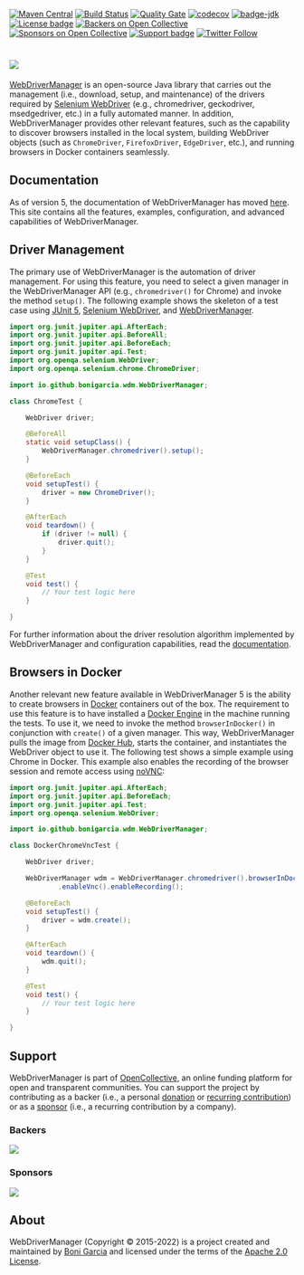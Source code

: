 [![Maven Central](https://img.shields.io/maven-central/v/io.github.bonigarcia/webdrivermanager.svg)](https://search.maven.org/search?q=g:io.github.bonigarcia%20a:webdrivermanager)
[![Build Status](https://github.com/bonigarcia/webdrivermanager/workflows/build/badge.svg)](https://github.com/bonigarcia/webdrivermanager/actions)
[![Quality Gate](https://sonarcloud.io/api/project_badges/measure?project=io.github.bonigarcia:webdrivermanager&metric=alert_status)](https://sonarcloud.io/summary/new_code?id=io.github.bonigarcia%3Awebdrivermanager)
[![codecov](https://codecov.io/gh/bonigarcia/webdrivermanager/branch/master/graph/badge.svg)](https://codecov.io/gh/bonigarcia/webdrivermanager)
[![badge-jdk](https://img.shields.io/badge/jdk-8-green.svg)](https://www.oracle.com/java/technologies/javase-downloads.html)
[![License badge](https://img.shields.io/badge/license-Apache2-green.svg)](https://www.apache.org/licenses/LICENSE-2.0)
[![Backers on Open Collective](https://opencollective.com/webdrivermanager/backers/badge.svg)](#backers)
[![Sponsors on Open Collective](https://opencollective.com/webdrivermanager/sponsors/badge.svg)](#sponsors)
[![Support badge](https://img.shields.io/badge/stackoverflow-webdrivermanager_java-green.svg?logo=stackoverflow)](https://stackoverflow.com/questions/tagged/webdrivermanager-java)
[![Twitter Follow](https://img.shields.io/twitter/follow/boni_gg.svg?style=social)](https://twitter.com/boni_gg)

# [![][Logo]][WebDriverManager]
[WebDriverManager] is an open-source Java library that carries out the management (i.e., download, setup, and maintenance) of the drivers required by [Selenium WebDriver] (e.g., chromedriver, geckodriver, msedgedriver, etc.) in a fully automated manner. In addition, WebDriverManager provides other relevant features, such as the capability to discover browsers installed in the local system, building WebDriver objects (such as `ChromeDriver`, `FirefoxDriver`, `EdgeDriver`, etc.), and running browsers in Docker containers seamlessly.

## Documentation
As of version 5, the documentation of WebDriverManager has moved [here][WebDriverManager]. This site contains all the features, examples, configuration, and advanced capabilities of WebDriverManager.

## Driver Management
The primary use of WebDriverManager is the automation of driver management. For using this feature, you need to select a given manager in the WebDriverManager API (e.g., `chromedriver()` for Chrome) and invoke the method `setup()`. The following example shows the skeleton of a test case using [JUnit 5], [Selenium WebDriver], and [WebDriverManager].

```java
import org.junit.jupiter.api.AfterEach;
import org.junit.jupiter.api.BeforeAll;
import org.junit.jupiter.api.BeforeEach;
import org.junit.jupiter.api.Test;
import org.openqa.selenium.WebDriver;
import org.openqa.selenium.chrome.ChromeDriver;

import io.github.bonigarcia.wdm.WebDriverManager;

class ChromeTest {

    WebDriver driver;

    @BeforeAll
    static void setupClass() {
        WebDriverManager.chromedriver().setup();
    }

    @BeforeEach
    void setupTest() {
        driver = new ChromeDriver();
    }

    @AfterEach
    void teardown() {
        if (driver != null) {
            driver.quit();
        }
    }

    @Test
    void test() {
        // Your test logic here
    }

}
```

For further information about the driver resolution algorithm implemented by WebDriverManager and configuration capabilities, read the [documentation][WebDriverManager].

## Browsers in Docker
Another relevant new feature available in WebDriverManager 5 is the ability to create browsers in [Docker] containers out of the box. The requirement to use this feature is to have installed a [Docker Engine] in the machine running the tests. To use it, we need to invoke the method `browserInDocker()` in conjunction with `create()` of a given manager. This way, WebDriverManager pulls the image from [Docker Hub], starts the container, and instantiates the WebDriver object to use it. The following test shows a simple example using Chrome in Docker. This example also enables the recording of the browser session and remote access using [noVNC]:

```java
import org.junit.jupiter.api.AfterEach;
import org.junit.jupiter.api.BeforeEach;
import org.junit.jupiter.api.Test;
import org.openqa.selenium.WebDriver;

import io.github.bonigarcia.wdm.WebDriverManager;

class DockerChromeVncTest {

    WebDriver driver;

    WebDriverManager wdm = WebDriverManager.chromedriver().browserInDocker()
            .enableVnc().enableRecording();

    @BeforeEach
    void setupTest() {
        driver = wdm.create();
    }

    @AfterEach
    void teardown() {
        wdm.quit();
    }

    @Test
    void test() {
        // Your test logic here
    }

}
```

## Support
WebDriverManager is part of [OpenCollective], an online funding platform for open and transparent communities. You can support the project by contributing as a backer (i.e., a personal [donation] or [recurring contribution]) or as a [sponsor] (i.e., a recurring contribution by a company).

### Backers
<a href="https://opencollective.com/webdrivermanager" target="_blank"><img src="https://opencollective.com/webdrivermanager/backers.svg?width=890"></a>

### Sponsors
<a href="https://opencollective.com/webdrivermanager" target="_blank"><img src="https://opencollective.com/webdrivermanager/sponsor.svg?width=890"></a>

## About
WebDriverManager (Copyright &copy; 2015-2022) is a project created and maintained by [Boni Garcia] and licensed under the terms of the [Apache 2.0 License].

[Logo]: https://bonigarcia.github.io/img/wdm.png
[WebDriverManager]: https://bonigarcia.dev/webdrivermanager/
[Selenium WebDriver]: https://www.selenium.dev/documentation/webdriver/
[JUnit 5]: https://junit.org/junit5/
[Docker]: https://www.docker.com/
[Docker Engine]: https://docs.docker.com/engine/
[Docker Hub]: https://hub.docker.com/
[noVNC]: https://novnc.com/
[OpenCollective]: https://opencollective.com/webdrivermanager
[donation]: https://opencollective.com/webdrivermanager/donate
[recurring contribution]: https://opencollective.com/webdrivermanager/contribute/backer-8132/checkout
[sponsor]: https://opencollective.com/webdrivermanager/contribute/sponsor-8133/checkout
[Boni Garcia]: https://bonigarcia.dev/
[Apache 2.0 License]: https://www.apache.org/licenses/LICENSE-2.0
